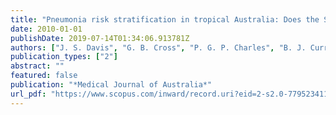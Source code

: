 ```yaml
---
title: "Pneumonia risk stratification in tropical Australia: Does the SMART-COP score apply?"
date: 2010-01-01
publishDate: 2019-07-14T01:34:06.913781Z
authors: ["J. S. Davis", "G. B. Cross", "P. G. P. Charles", "B. J. Currie", "N. M. Anstey", "A. C. Cheng"]
publication_types: ["2"]
abstract: ""
featured: false
publication: "*Medical Journal of Australia*"
url_pdf: "https://www.scopus.com/inward/record.uri?eid=2-s2.0-77952341152&partnerID=40&md5=bda5bda1e988280ed02a5e1af12e420c https://www.mja.com.au/system/files/issues/192_03_010210/dav10533_fm.pdf"
---
```


